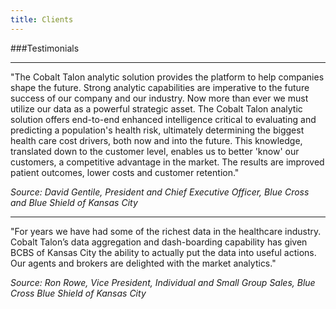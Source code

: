 ```yaml
---
title: Clients
---
```


###Testimonials

---

"The Cobalt Talon analytic solution provides the platform to help companies shape the future. Strong analytic capabilities are imperative to the future success of our company and our industry. Now more than ever we must utilize our data as a powerful strategic asset. The Cobalt Talon analytic solution offers end-to-end enhanced intelligence critical to evaluating and predicting a population's health risk, ultimately determining the biggest health care cost drivers, both now and into the future. This knowledge, translated down to the customer level, enables us to better 'know' our customers, a competitive advantage in the market. The results are improved patient outcomes, lower costs and customer retention."

*Source: David Gentile, President and Chief Executive Officer, Blue Cross and Blue Shield of Kansas City*

---

"For years we have had some of the richest data in the healthcare industry. Cobalt Talon’s data aggregation and dash-boarding capability has given BCBS of Kansas City the ability to actually put the data into useful actions. Our agents and brokers are delighted with the market analytics."

*Source: Ron Rowe, Vice President, Individual and Small Group Sales, Blue Cross Blue Shield of Kansas City*
